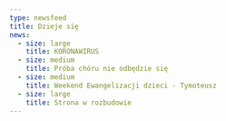 ```yaml
---
type: newsfeed
title: Dzieje się
news:
  - size: large
    title: KORONAWIRUS
  - size: medium
    title: Próba chóru nie odbędzie się
  - size: medium
    title: Weekend Ewangelizacji dzieci - Tymoteusz
  - size: large
    title: Strona w rozbudowie
---
```


